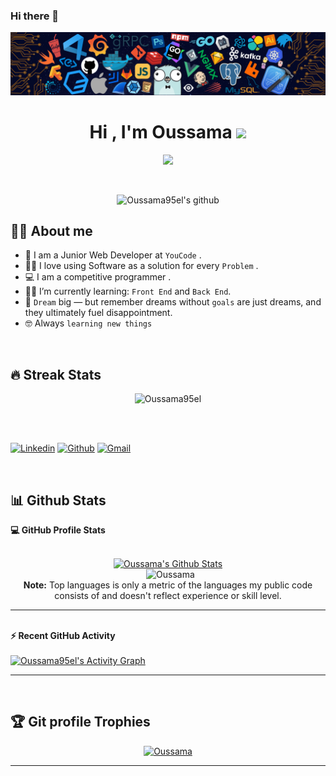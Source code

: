 ### Hi there 👋

![Github Banner](https://github.com/Jaydeep-Yadav/Jaydeep-Yadav/blob/main/banner.png)

<h1 align="center">Hi , I'm Oussama <img src="https://media.giphy.com/media/hvRJCLFzcasrR4ia7z/giphy.gif" width="30"></h1>
<p align="center">
  <a href="https://github.com/DenverCoder1/readme-typing-svg"><img src="https://readme-typing-svg.herokuapp.com?color=%2336BCF7&size=24&center=true&lines=Full+Stack+Web+Developer"></a>
</p>


<br>

<p align="center"> 
	<img src="https://komarev.com/ghpvc/?username=Oussama95el&label=Profile%20views&color=0e75b6&style=plastic" alt="Oussama95el's github" width="110px" /> 
	<a href = "https://commits.top/morocco.html" target="_blank">
	</a>
</p>


## :sassy_man:  About me
- :school: I am a Junior Web Developer at `YouCode` .
- :technologist: I love using Software as a solution for every `Problem` .
- :computer: I am a competitive programmer .
- :student: I’m currently learning: `Front End` and `Back End`.
- :thinking: `Dream` big — but remember dreams without `goals` are just dreams, and they ultimately fuel disappointment.
- :nerd_face: Always `learning new things`

<br>

## 🔥 Streak Stats
<p align="center"><img src="https://github-readme-streak-stats.herokuapp.com/?user=Oussama95el&theme=algolia" alt="Oussama95el" /></p>

<br>
<br>



<!-- ## <img src="https://media.giphy.com/media/iY8CRBdQXODJSCERIr/giphy.gif" width="30px"> Connect with me -->
<p>
<a href="https://www.linkedin.com/in/oussama-elbechari-097464237/"><img alt="Linkedin" title="Oussama Linkedin" src="https://img.shields.io/badge/LinkedIn-0077B5?style=for-the-badge&logo=linkedin&logoColor=white"></a>
  <a href="https://github.com/Oussama95el"><img alt="Github" title="Oussama Github" src="https://img.shields.io/badge/GitHub-100000?style=for-the-badge&logo=github&logoColor=white"></a>
<a href="mailto:oussamaelbechari@gmail.com"><img alt="Gmail" title="Oussama Gmail" src="https://img.shields.io/badge/Gmail-D14836?style=for-the-badge&logo=gmail&logoColor=white"></a>
</p>

<br>


<!-- ## 🛠️ My Skills
### 👉 Programming languages
<p> 
  <a href="https://www.cprogramming.com/" target="_blank"> 
    <img alt="C" src="https://img.shields.io/badge/C%20-%232370ED.svg?style=plastic&logo=c&logoColor=white" width="42px">
  </a> 
  <a href="https://developer.mozilla.org/en-US/docs/Web/JavaScript" target="_blank"> 
     <img alt="JavaScript" src="https://img.shields.io/badge/JavaScript%20-%23F7DF1E.svg?style=plastic&logo=javascript&logoColor=black" width="100px">
   </a>
   <a href="https://www.python.org" target="_blank">
    <img alt="Python" src="https://img.shields.io/badge/Python%20-%2314354C.svg?style=plastic&logo=python&logoColor=white" width="85px">
  </a>
</p>
<hr>
### 👉 Frontend Development
<p> 
  <a href="https://www.w3.org/html/" target="_blank"> 
   <img alt="HTML" src="https://img.shields.io/badge/HTML5%20-%23E34F26.svg?style=plastic&logo=html5&logoColor=white" width="80px">
  </a>   
  <a href="https://www.w3schools.com/css/" target="_blank">
    <img alt="CSS" src="https://img.shields.io/badge/CSS%20-%231572B6.svg?style=plastic&logo=css3&logoColor=white" width="60px">
  </a> 
    <a href="#"><img alt="Bootstrap" src="https://img.shields.io/badge/Bootstrap-563D7C?logo=bootstrap&logoColor=white" width="85px"></a> 
</p>
<hr>
### 👉 Backend Development
<p> 
	
</p>
<hr>
 ### 👉 Software & Tools
<p>
    <a href="#"><img alt="Git" src="https://img.shields.io/badge/Git%20-%23F05033.svg?style=plastic&logo=git&logoColor=white" ></a>
    <a href="#"><img alt="GitHub" src="https://img.shields.io/badge/github-%23181717.svg?style=plastic&logo=github&logoColor=white" ></a>
    <a href="#"><img alt="Mark Down" src="https://img.shields.io/badge/Markdown-000000?style=plastic&logo=markdown&logoColor=white" ></a>
    <a href="#"><img alt="Stack Overflow" src="https://img.shields.io/badge/-Stack%20Overflow-FE7A16?style=plastic&logo=stack-overflow&logoColor=white"></a>
    <a href="#"><img alt="Geekf For Geeks" src="https://img.shields.io/badge/geeksforgeeks-%230F9D58.svg?style=plastic&logo=geeksforgeeks&logoColor=white" ></a>
    <a href="#"><img alt="JSON" img src="https://img.shields.io/badge/json-%23000000.svg?style=plastic&logo=json&logoColor=white"></a>
</p>
<hr> -->

<!--  ### 👉 IDEs
 
<p>
  <a href="#"><img alt="Visual Studio Code" src="https://img.shields.io/badge/Visual%20Studio%20Code-0078d7.svg?style=plastic&logo=visual-studio-code&logoColor=white" ></a>
  <a href="#"><img alt="JetBrain" src="https://img.shields.io/badge/jetbrains-%23000000.svg?style=plastic&logo=jetbrains&logoColor=white"  /></a>
  <a href="#"><img alt="Vim" src="https://img.shields.io/badge/VIM-%2311AB00.svg?logo=vim&logoColor=white"></a>
  <a href="#"><img alt="Pycharm" src="https://img.shields.io/badge/pycharm-143?logo=pycharm&logoColor=black&color=green&labelColor=green"></a>
</p>
<hr>
 ### 👉 Competitive Programming & Problem Solving
 
<p>
    <a href="#"><img alt = "Codeforces" src="https://img.shields.io/badge/codeforces%20-%231F8ACB.svg?style=plastic&logo=codeforces&logoColor=white" width= /></a>
    <a href="#"><img alt = "Huckerrank" src="https://img.shields.io/badge/hackerrank-%232EC866.svg?style=plastic&logo=hackerrank&logoColor=white" width= /></a>
    <a href="#"><img alt = "Coding Game" src="https://img.shields.io/badge/codingame-%23F2BB13.svg?&style=plastic&logo=codingame&logoColor=black" width= /></a>
</p>
<hr>
 ### 👉 Operating Systems
 
<p>
    <a href="#"><img src="https://img.shields.io/badge/Ubuntu-E95420?style=plastic&logo=ubuntu&logoColor=white" width="85px" ></a>
    <a href="#"><img src="https://img.shields.io/badge/Windows-0078D6?style=plastic&logo=windows&logoColor=white" width="87px"></a>	  
</p>
<hr>
### 👉 Databases and Cloud hosting
<p>
    <a href="#"><img alt="GitHub Pages" src="https://img.shields.io/badge/GitHub%20Pages-%23327FC7.svg?logo=github&logoColor=white" width="85px"></a>
    <a href="#"><img alt="Heroku" src="https://img.shields.io/badge/Heroku%20-%23430098.svg?logo=heroku&logoColor=white" width="77px"></a>
    <a href="#"><img alt="InfinityFree" src="https://img.shields.io/badge/logo=xampp&logoColor=white" width="85px"></a>
</p>
<hr>
### 👉 Browsers
<p>
	<a href="#"><img alt="Brave" src="https://img.shields.io/badge/Brave-FB542B?logo=brave&logoColor=white"></a>
	<a href="#"><img alt="Chrome" src="https://img.shields.io/badge/Google_chrome-4285F4?logo=Google-Chrome&logoColor=white"></a>
	<a href="#"><img alt="Edge" src="https://img.shields.io/badge/Microsoft_Edge-0078D7?logo=Microsoft-edge&logoColor=white"></a>
</p>
<hr>
<br>
<br> -->



## 📊 Github Stats

  <summary><b>💻 GitHub Profile Stats</b></summary>
  <br/>
  <p align="center">
    <a href="https://github.com/anuraghazra/github-readme-stats"><img alt="Oussama's Github Stats" src="https://github-readme-stats.vercel.app/api?username=Oussama95el&show_icons=true&count_private=true&theme=algolia" height="192px"/></a>
<br/>
  &nbsp;
	  <img src="https://github-readme-stats.vercel.app/api/top-langs?username=Oussama95el&langs_count=10&show_icons=true&locale=en&layout=compact&theme=algolia" alt="Oussama" height="192px"/>
  <br/>
  <b>Note:</b> Top languages is only a metric of the languages my public code consists of and doesn't reflect experience or skill level.
  </p>

----
<br/>
  <summary><b>⚡ Recent GitHub Activity</b></summary>
  <br/>
   <a href="https://github.com/Oussama95el"><img alt="Oussama95el's Activity Graph" src="https://activity-graph.herokuapp.com/graph?username=Oussama95el&custom_title=Oussama's%20Contribution%20Graph&theme=react-dark" /></a>
  <br/>

<hr>
<br/>

## :trophy: Git profile Trophies

<p align="center"> <a href="https://github.com/ryo-ma/github-profile-trophy"><img src="https://github-profile-trophy.vercel.app/?username=Oussama95el&theme=juicyfresh" alt="Oussama" /></a> </p>

---
